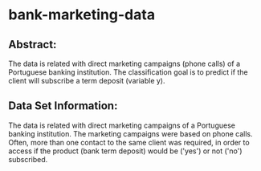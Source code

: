 # bank-marketing-data
## Abstract:
The data is related with direct marketing campaigns (phone calls) of a Portuguese banking institution. The classification goal is to predict if the client will subscribe a term deposit (variable y).

## Data Set Information:
The data is related with direct marketing campaigns of a Portuguese banking institution. The marketing campaigns were based on phone calls. Often, more than one contact to the same client was required, in order to access if the product (bank term deposit) would be ('yes') or not ('no') subscribed.
